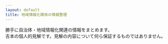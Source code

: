 ```yaml
---
layout: default
title: 地域情報化関係の情報整理
---
```


勝手に自治体・地域情報化関連の情報をまとめます。  
吉本の個人的見解です。見解の内容について何ら保証するものではありません。  
